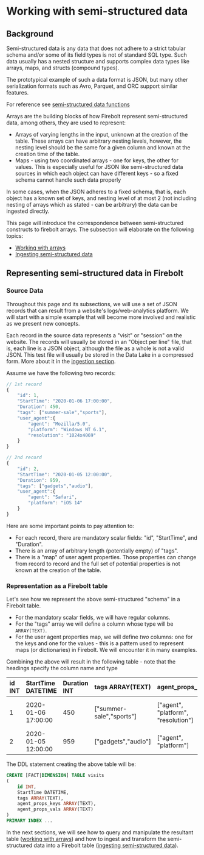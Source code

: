 # Working with semi-structured data

## Background

Semi-structured data is any data that does not adhere to a strict tabular schema and/or some of its field types is not of standard SQL type. Such data usually has a nested structure and supports complex data types like arrays, maps, and structs \(compound types\).

The prototypical example of such a data format is JSON, but many other serialization formats such as Avro, Parquet, and ORC support similar features.

For reference see [semi-structured data functions](../sql-functions-reference/semi-structured-functions/)

Arrays are the building blocks of how Firebolt represent semi-structured data, among others, they are used to represent:

* Arrays of varying lengths in the input, unknown at the creation of the table. These arrays can have arbitrary nesting levels, however, the nesting level should be the same for a given column and known at the creation time of the table.  
* Maps - using two coordinated arrays - one for keys, the other for values. This is especially useful for JSON like semi-structured data sources in which each object can have different keys - so a fixed schema cannot handle such data properly

In some cases, when the JSON adheres to a fixed schema, that is, each object has a known set of keys, and nesting level of at most 2 \(not including nesting of arrays which as stated - can be arbitrary\) the data can be ingested directly.

This page will introduce the correspondence between semi-structured constructs to firebolt arrays. The subsection will elaborate on the following topics:

* [Working with arrays](working-with-arrays.md)
* [Ingesting semi-structured data](ingesting-semi-structured-data.md)

## Representing semi-structured data in Firebolt

### Source Data

Throughout this page and its subsections, we will use a set of JSON records that can result from a website's logs/web-analytics platform. We will start with a simple example that will become more involved and realistic as we present new concepts.

Each record in the source data represents a "visit" or "session" on the website. The records will usually be stored in an "Object per line" file, that is, each line is a JSON object, although the file as a whole is not a valid JSON. This test file will usually be stored in the Data Lake in a compressed form. More about it in the [ingestion section](ingesting-semi-structured-data.md).

Assume we have the following two records:

```javascript
// 1st record
{
    "id": 1,
    "StartTime": "2020-01-06 17:00:00",
    "Duration": 450,
    "tags": ["summer-sale","sports"],
    "user_agent":{
        "agent": "Mozilla/5.0",
        "platform": "Windows NT 6.1",
        "resolution": "1024x4069"
    }
}

// 2nd record
{
    "id": 2,
    "StartTime": "2020-01-05 12:00:00",
    "Duration": 959,
    "tags": ["gadgets","audio"],
    "user_agent":{
        "agent": "Safari",
        "platform": "iOS 14"
    }
}
```

Here are some important points to pay attention to:

* For each record, there are mandatory scalar fields: "id", "StartTime", and "Duration".
* There is an array of arbitrary length \(potentially empty\) of "tags".
* There is a "map" of user agent properties. Those properties can change from record to record and the full set of potential properties is not known at the creation of the table.

### Representation as a Firebolt table

Let's see how we represent the above semi-structured "schema" in a Firebolt table.

* For the mandatory scalar fields, we will have regular columns.
* For the "tags" array we will define a column whose type will be `ARRAY(TEXT)`.
* For the user agent properties map, we will define _two_ columns: one for the keys and one for the values - this is a pattern used to represent maps \(or dictionaries\) in Firebolt. We will encounter it in many examples.

Combining the above will result in the following table - note that the headings specify the column name and type

| id INT | StartTime DATETIME | Duration INT | tags ARRAY\(TEXT\) | agent\_props\_keys | agent\_props\_vals |
| :--- | :--- | :--- | :--- | :--- | :--- |
| 1 | 2020-01-06 17:00:00 | 450 | \["summer-sale","sports"\] | \["agent", "platform", "resolution"\] | \["Mozilla/5.0", "Windows NT 6.1", "1024x4069"\] |
| 2 | 2020-01-05 12:00:00 | 959 | \["gadgets","audio"\] | \["agent", "platform"\] | \["Safari", "iOS 14"\] |

The DDL statement creating the above table will be:

```sql
CREATE [FACT|DIMENSION] TABLE visits
(
    id INT,
    StartTime DATETIME,
    tags ARRAY(TEXT),
    agent_props_keys ARRAY(TEXT),
    agent_props_vals ARRAY(TEXT)
)
PRIMARY INDEX ...
```

In the next sections, we will see how to query and manipulate the resultant table \([working with arrays](working-with-arrays.md)\) and how to ingest and transform the semi-structured data into a Firebolt table \([ingesting semi-structured data](ingesting-semi-structured-data.md)\).

